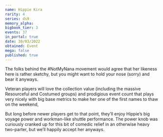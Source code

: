 ```yaml
---
name: Hippie Kira
rarity: 4
series: ds9
memory_alpha:
bigbook_tier: 3
events: 37
in_portal: true
date: 30/03/2022
obtained: Event
mega: false
published: true
---
```


The folks behind the #NotMyNana movement would agree that her likeness here is rather sketchy, but you might want to hold your nose (sorry) and bear it anyways. 

Veteran players will love the collection value (including the massive Resourceful and Costumed groups) and prodigious event count that plays very nicely with big base metrics to make her one of the first names to thaw on the weekend,

But long before newer players get to that point, they’ll enjoy Hippie’s big voyage power and workman-like shuttle performance. The power knob was curiously cranked up for this bit of comedic relief in an otherwise heavy two-parter, but we’ll happily accept her anyways.
